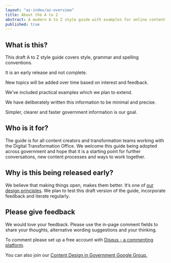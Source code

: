```yaml
---
layout: "az-index/az-overview"
title: About the A to Z
abstract: A modern A to Z style guide with examples for online content creators.
published: true
---
```


## What is this?

This draft A to Z style guide covers style, grammar and spelling conventions.

It is an early release and not complete.

New topics will be added over time based on interest and feedback.

We’ve included practical examples which we plan to extend.

We have deliberately written this information to be minimal and precise.

Simpler, clearer and faster government information is our goal.

## **Who is it for?**

The guide is for all content creators and transformation teams working with the Digital Transformation Office. We welcome this guide being adopted across government and hope that it is a starting point for further conversations, new content processes and ways to work together.

## **Why is this being released early?**

We believe that making things open, makes them better. It’s one of [our design principles](https://www.dto.gov.au/standard/design-principles/ "our design principles"). We plan to test this draft version of the guide, incorporate feedback and iterate regularly.

## Please give feedback

We would love your feedback. Please use the in-page comment fields to share your thoughts, alternative wording suggestions and your thinking.

To comment please set up a free account with [Disqus - a commenting platform](https://disqus.com "Disqus").

You can also join our [Content Design in Government Google Group.](https://groups.google.com/a/digital.gov.au/forum/?hl=en#!forum/content-design-in-government "Content Design in Government Google Group.")
